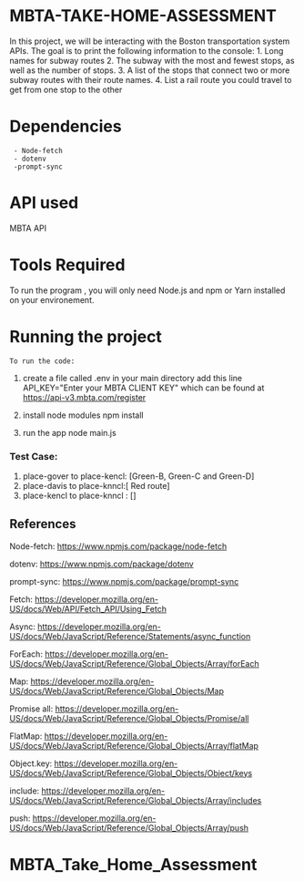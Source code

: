 # MBTA-TAKE-HOME-ASSESSMENT

In this project, we will be interacting with the Boston transportation system APIs. The goal is to print the following information to the console: 1. Long names for subway routes 2. The subway with the most and fewest stops, as well as the number of stops. 3. A list of the stops that connect two or more subway routes with their route names. 4. List a rail route you could travel to get from one stop to the other

# Dependencies

     - Node-fetch
     - dotenv
     -prompt-sync

# API used

MBTA API

# Tools Required

To run the program , you will only need Node.js and npm or Yarn installed on your environement.

# Running the project

    To run the code:

1. create a file called .env in your main directory
   add this line API_KEY="Enter your MBTA CLIENT KEY" which can be found at https://api-v3.mbta.com/register

2. install node modules
   npm install
3. run the app
   node main.js

### Test Case:

1. place-gover to place-kencl: [Green-B, Green-C and Green-D]
2. place-davis to place-knncl:[ Red route]
3. place-kencl to place-knncl : []

## References

Node-fetch:
https://www.npmjs.com/package/node-fetch

dotenv:
https://www.npmjs.com/package/dotenv

prompt-sync:
https://www.npmjs.com/package/prompt-sync

Fetch:
https://developer.mozilla.org/en-US/docs/Web/API/Fetch_API/Using_Fetch

Async:
https://developer.mozilla.org/en-US/docs/Web/JavaScript/Reference/Statements/async_function

ForEach:
https://developer.mozilla.org/en-US/docs/Web/JavaScript/Reference/Global_Objects/Array/forEach

Map:
https://developer.mozilla.org/en-US/docs/Web/JavaScript/Reference/Global_Objects/Map

Promise all:
https://developer.mozilla.org/en-US/docs/Web/JavaScript/Reference/Global_Objects/Promise/all

FlatMap:
https://developer.mozilla.org/en-US/docs/Web/JavaScript/Reference/Global_Objects/Array/flatMap

Object.key:
https://developer.mozilla.org/en-US/docs/Web/JavaScript/Reference/Global_Objects/Object/keys

include:
https://developer.mozilla.org/en-US/docs/Web/JavaScript/Reference/Global_Objects/Array/includes

push:
https://developer.mozilla.org/en-US/docs/Web/JavaScript/Reference/Global_Objects/Array/push

# MBTA_Take_Home_Assessment

